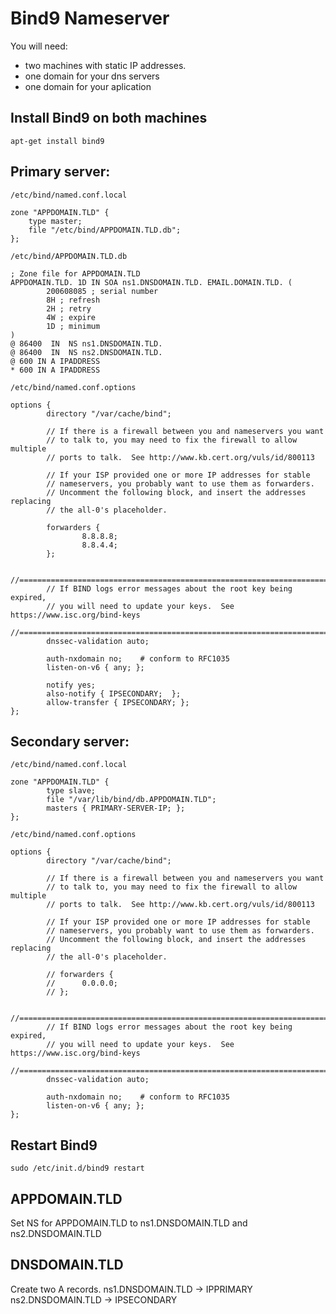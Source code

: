 # Bind9 Nameserver
You will need:
* two machines with static IP addresses.
* one domain for your dns servers
* one domain for your aplication

## Install Bind9 on both machines
```
apt-get install bind9
```

## Primary server:
`/etc/bind/named.conf.local`
```
zone "APPDOMAIN.TLD" {
    type master;
    file "/etc/bind/APPDOMAIN.TLD.db";
};
```

`/etc/bind/APPDOMAIN.TLD.db`
```
; Zone file for APPDOMAIN.TLD
APPDOMAIN.TLD. 1D IN SOA ns1.DNSDOMAIN.TLD. EMAIL.DOMAIN.TLD. (
        200608085 ; serial number
        8H ; refresh
        2H ; retry
        4W ; expire
        1D ; minimum
)
@ 86400  IN  NS ns1.DNSDOMAIN.TLD.
@ 86400  IN  NS ns2.DNSDOMAIN.TLD.
@ 600 IN A IPADDRESS
* 600 IN A IPADDRESS
```

`/etc/bind/named.conf.options`
```
options {
        directory "/var/cache/bind";

        // If there is a firewall between you and nameservers you want
        // to talk to, you may need to fix the firewall to allow multiple
        // ports to talk.  See http://www.kb.cert.org/vuls/id/800113

        // If your ISP provided one or more IP addresses for stable
        // nameservers, you probably want to use them as forwarders.
        // Uncomment the following block, and insert the addresses replacing
        // the all-0's placeholder.

        forwarders {
                8.8.8.8;
                8.8.4.4;
        };

        //========================================================================
        // If BIND logs error messages about the root key being expired,
        // you will need to update your keys.  See https://www.isc.org/bind-keys
        //========================================================================
        dnssec-validation auto;

        auth-nxdomain no;    # conform to RFC1035
        listen-on-v6 { any; };

        notify yes;
        also-notify { IPSECONDARY;  };
        allow-transfer { IPSECONDARY; };
};
```


## Secondary server:
`/etc/bind/named.conf.local`
```
zone "APPDOMAIN.TLD" {
        type slave;
        file "/var/lib/bind/db.APPDOMAIN.TLD";
        masters { PRIMARY-SERVER-IP; };
};
```

`/etc/bind/named.conf.options`
```
options {
        directory "/var/cache/bind";

        // If there is a firewall between you and nameservers you want
        // to talk to, you may need to fix the firewall to allow multiple
        // ports to talk.  See http://www.kb.cert.org/vuls/id/800113

        // If your ISP provided one or more IP addresses for stable
        // nameservers, you probably want to use them as forwarders.
        // Uncomment the following block, and insert the addresses replacing
        // the all-0's placeholder.

        // forwarders {
        //      0.0.0.0;
        // };

        //========================================================================
        // If BIND logs error messages about the root key being expired,
        // you will need to update your keys.  See https://www.isc.org/bind-keys
        //========================================================================
        dnssec-validation auto;

        auth-nxdomain no;    # conform to RFC1035
        listen-on-v6 { any; };
};
```

## Restart Bind9
```
sudo /etc/init.d/bind9 restart
```

## APPDOMAIN.TLD
Set NS for APPDOMAIN.TLD to ns1.DNSDOMAIN.TLD and ns2.DNSDOMAIN.TLD

## DNSDOMAIN.TLD
Create two A records.
ns1.DNSDOMAIN.TLD -> IPPRIMARY
ns2.DNSDOMAIN.TLD -> IPSECONDARY